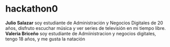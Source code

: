 # hackathon0
**Julio Salazar**
soy estudiante de Administración y Negocios Digitales de 20 años, disfruto escuchar música y ver series de televisión en mi tiempo libre.
**Valeria Briceño**
soy estudiante de Admiinistracion y negocios digitales, tengo 18 años, y me gusta la natación
